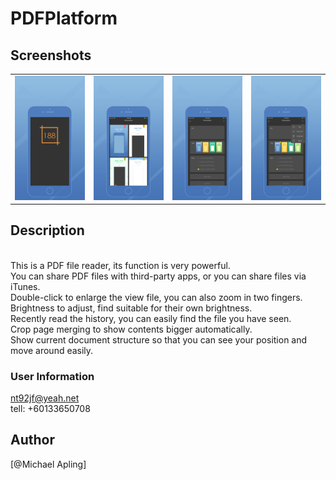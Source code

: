 # PDFPlatform


## Screenshots

<table align="center" border="0">

<tr>
<td> <img src="https://raw.githubusercontent.com/FennellTina/MarketScreenshot/master/IMG/0.JPG"> </td>
<td> <img src="https://raw.githubusercontent.com/FennellTina/MarketScreenshot/master/IMG/2.JPG"> </td>
<td> <img src="https://raw.githubusercontent.com/FennellTina/MarketScreenshot/master/IMG/3.JPG"> </td>
<td> <img src="https://raw.githubusercontent.com/FennellTina/MarketScreenshot/master/IMG/4.JPG"> </td>
</tr>

<tr>

</tr>


</table>

## Description

<br>
This is a PDF file reader, its function is very powerful.
<br>
You can share PDF files with third-party apps, or you can share files via iTunes.
<br>
Double-click to enlarge the view file, you can also zoom in two fingers.
<br>
Brightness to adjust, find suitable for their own brightness.
<br>
Recently read the history, you can easily find the file you have seen.
<br>
Crop page merging to show contents bigger automatically.
<br>
Show current document structure so that you can see your position and move around easily.
<br>




### User Information
nt92jf@yeah.net
<br>
tell: +60133650708



## Author

[@Michael Apling]


